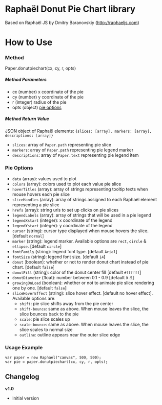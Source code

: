 Raphaël Donut Pie Chart library
=========

Based on Raphaël JS by Dmitry Baranovskiy (http://raphaeljs.com)

How to Use
==========

### Method
Paper.donutpiechart(cx, cy, r, opts)

##### Method Parameters
 - cx (number) x coordinate of the pie
 - cy (number) y coordinate of the pie
 - r (integer) radius of the pie
 - opts (object) [pie options](#pie-options)
 
##### Method Return Value 
JSON object of Raphaël elements: `{slices: [array], markers: [array], descriptions: [array]}`
- `slices`: array of `Paper.path` representing pie slice
- `markers`: array of `Paper.path` representing pie legend marker 
- `descriptions`: array of `Paper.text` representing pie legend item
 
### Pie Options
- `data` (array): values used to plot
- `colors` (array): colors used to plot each value pie slice
- `hoverTitles` (array): array of strings representing tooltip texts when mouse hovers each pie slice
- `sliceHandles` (array): array of strings assigned to each Raphaël element representing a pie slice
- `hrefs` (array): string urls to set up clicks on pie slices
- `legendLabels` (array): array of strings that will be used in a pie legend
- `legendXstart` (integer): x coordinate of the legend
- `legendYstart` (integer): y coordinate of the legend
- `cursor` (string): cursor type displayed when mouse hovers the slice. [default `normal`]
- `marker` (string): legend marker. Available options are `rect`, `circle` & `ellipse`. [default `circle`]
- `fontFamily` (string): legend font type. [default `Arial`]
- `fontSize` (string): legend font size. [default `14`]
- `donut` (boolean): whether or not to render donut chart instead of pie chart. [default `false`]
- `donutFill` (string): color of the donut center fill [default `#ffffff`]
- `donutDiameter` (float): number between 0.1 - 0.9 [default `0.5`]
- `growingOnLoad` (boolean): whether or not to animate pie slice rendering one by one. [default `false`]
- `sliceHoverEffect` (string): slice hover effect. [default no hover effect]. Available options are: 
  - `shift`: pie slice shifts away from the pie center
  - `shift-bounce`: same as above. When mouse leaves the slice, the slice bounces back to the pie
  - `scale`: pie slice scales up
  - `scale-bounce`: same as above. When mouse leaves the slice, the slice scales to normal size
  - `outline`: outline appears near the outer slice edge
 
### Usage Example
```
var paper = new Raphael("canvas", 500, 500);
var pie = paper.donutpiechart(cx, cy, r, opts);
```


Changelog
---------

**v1.0**

 * Initial version
 

